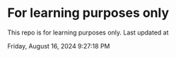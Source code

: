 # For learning purposes only
This repo is for learning purposes only.
Last updated at

Friday, August 16, 2024 9:27:18 PM


